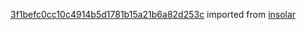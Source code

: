 [3f1befc0cc10c4914b5d1781b15a21b6a82d253c](https://github.com/insolar/insolar/commit/3f1befc0cc10c4914b5d1781b15a21b6a82d253c) imported from [insolar](https://github.com/insolar/insolar)
